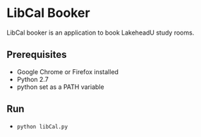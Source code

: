 LibCal Booker
=========
LibCal booker is an application to book LakeheadU study rooms.

Prerequisites  
----------
* Google Chrome or Firefox installed
* Python 2.7 
* python set as a PATH variable

Run 
-----
* `python libCal.py`
